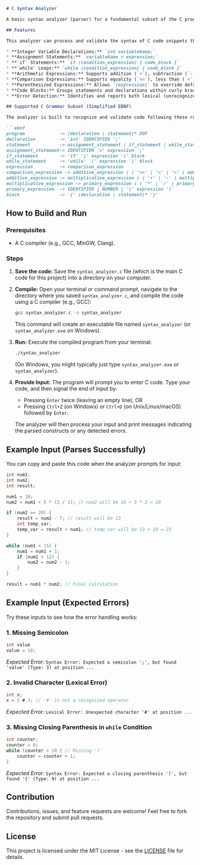 

````markdown
# C Syntax Analyzer

A basic syntax analyzer (parser) for a fundamental subset of the C programming language, implemented purely in C. This project serves as a practical demonstration of core compiler design concepts, specifically **lexical analysis (tokenization)** and **syntax analysis (parsing)**.

## Features

This analyzer can process and validate the syntax of C code snippets that include:

* **Integer Variable Declarations:** `int variableName;`
* **Assignment Statements:** `variableName = expression;`
* **`if` Statements:** `if (condition_expression) { code_block }`
* **`while` Loops:** `while (condition_expression) { code_block }`
* **Arithmetic Expressions:** Supports addition (`+`), subtraction (`-`), multiplication (`*`), and division (`/`), correctly handling standard operator precedence.
* **Comparison Expressions:** Supports equality (`==`), less than (`<`), and greater than (`>`) operators for conditions.
* **Parenthesized Expressions:** Allows `(expression)` to override default operator precedence.
* **Code Blocks:** Groups statements and declarations within curly braces `{}`.
* **Error Detection:** Identifies and reports both lexical (unrecognized characters) and syntax (grammatical rule violations) errors.

## Supported C Grammar Subset (Simplified EBNF)

The analyzer is built to recognize and validate code following these rules:

```ebnf
program             -> (declaration | statement)* EOF
declaration         -> 'int' IDENTIFIER ';'
statement           -> assignment_statement | if_statement | while_statement
assignment_statement-> IDENTIFIER '=' expression ';'
if_statement        -> 'if' '(' expression ')' block
while_statement     -> 'while' '(' expression ')' block
expression          -> comparison_expression
comparison_expression -> additive_expression ( ( '==' | '<' | '>' ) additive_expression )*
additive_expression -> multiplicative_expression ( ( '+' | '-' ) multiplicative_expression )*
multiplicative_expression -> primary_expression ( ( '*' | '/' ) primary_expression )*
primary_expression  -> IDENTIFIER | NUMBER | '(' expression ')'
block               -> '{' (declaration | statement)* '}'
````

## How to Build and Run

### Prerequisites

  - A C compiler (e.g., GCC, MinGW, Clang).

### Steps

1.  **Save the code:** Save the `syntax_analyzer.c` file (which is the main C code for this project) into a directory on your computer.

2.  **Compile:** Open your terminal or command prompt, navigate to the directory where you saved `syntax_analyzer.c`, and compile the code using a C compiler (e.g., GCC):

    ```bash
    gcc syntax_analyzer.c -o syntax_analyzer
    ```

    This command will create an executable file named `syntax_analyzer` (or `syntax_analyzer.exe` on Windows).

3.  **Run:** Execute the compiled program from your terminal:

    ```bash
    ./syntax_analyzer
    ```

    (On Windows, you might typically just type `syntax_analyzer.exe` or `syntax_analyzer`).

4.  **Provide Input:** The program will prompt you to enter C code. Type your code, and then signal the end of input by:

      * Pressing `Enter` twice (leaving an empty line), OR
      * Pressing `Ctrl+Z` (on Windows) or `Ctrl+D` (on Unix/Linux/macOS) followed by `Enter`.

    The analyzer will then process your input and print messages indicating the parsed constructs or any detected errors.

## Example Input (Parses Successfully)

You can copy and paste this code when the analyzer prompts for input:

```c
int num1;
int num2;
int result;

num1 = 10;
num2 = num1 + 5 * (2 / 1); // num2 will be 10 + 5 * 2 = 20

if (num2 == 20) {
    result = num2 - 7; // result will be 13
    int temp_var;
    temp_var = result + num1; // temp_var will be 13 + 10 = 23
}

while (num1 < 15) {
    num1 = num1 + 1;
    if (num1 > 12) {
        num2 = num2 - 1;
    }
}

result = num1 * num2; // Final calculation
```

## Example Input (Expected Errors)

Try these inputs to see how the error handling works:

### 1\. Missing Semicolon

```c
int value
value = 10;
```

*Expected Error:* `Syntax Error: Expected a semicolon ';', but found 'value' (Type: 3) at position ...`

### 2\. Invalid Character (Lexical Error)

```c
int x;
x = 5 # 3; // '#' is not a recognized operator
```

*Expected Error:* `Lexical Error: Unexpected character '#' at position ...`

### 3\. Missing Closing Parenthesis in `while` Condition

```c
int counter;
counter = 0;
while (counter < 10 { // Missing ')'
    counter = counter + 1;
}
```

*Expected Error:* `Syntax Error: Expected a closing parenthesis ')', but found '{' (Type: 9) at position ...`

## Contribution

Contributions, issues, and feature requests are welcome\! Feel free to fork the repository and submit pull requests.

## License

This project is licensed under the MIT License - see the [LICENSE](https://www.google.com/search?q=LICENSE) file for details.

```
```
